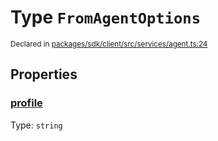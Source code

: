 # Type `FromAgentOptions`
<sub>Declared in [packages/sdk/client/src/services/agent.ts:24](https://github.com/dxos/dxos/blob/5edae0c63/packages/sdk/client/src/services/agent.ts#L24)</sub>




## Properties
### [profile](https://github.com/dxos/dxos/blob/5edae0c63/packages/sdk/client/src/services/agent.ts#L25)
Type: <code>string</code>





